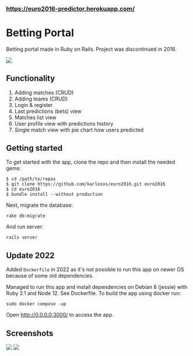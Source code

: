 ### https://euro2016-predictor.herokuapp.com/

# Betting Portal

Betting portal made in Ruby on Rails. Project was discontinued in 2016.

![](https://i.imgur.com/8nDQCBC.png)

## Functionality

1. Adding matches (CRUD)
2. Adding teams (CRUD)
3. Login & register
4. Last predictions (bets) view
5. Matches list view
6. User profile view with predictions history
7. Single match view with pie chart how users predicted

## Getting started

To get started with the app, clone the repo and then install the needed gems:

```
$ cd /path/to/repos
$ git clone https://github.com/karlosos/euro2016.git euro2016
$ cd euro2016
$ bundle install --without production
```

Next, migrate the database:

```
rake db:migrate
```

And run server:

```
rails server
```

## Update 2022

Added `Dockerfile` in 2022 as it's not possible to run this app on newer OS because of some old dependencies.


Managed to run this app and install dependencies on Debian 8 (jessie) with Ruby 2.1 and Node 12. See Dockerfile. To build the app using docker run:

```
sudo docker compose -up
```

Open http://0.0.0.0:3000/ to access the app.

## Screenshots

![](https://i.imgur.com/RGhew79.png)
![](https://i.imgur.com/upC9qOC.png)


